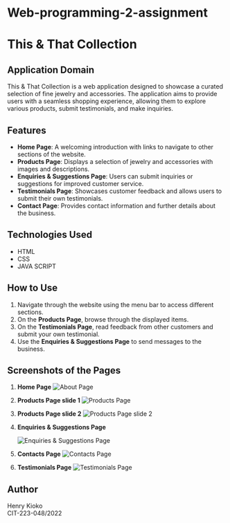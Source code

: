 # Web-programming-2-assignment
# This & That Collection

## Application Domain
This & That Collection is a web application designed to showcase a curated selection of fine jewelry and accessories. The application aims to provide users with a seamless shopping experience, allowing them to explore various products, submit testimonials, and make inquiries.

## Features
- **Home Page**: A welcoming introduction with links to navigate to other sections of the website.
- **Products Page**: Displays a selection of jewelry and accessories with images and descriptions.
- **Enquiries & Suggestions Page**: Users can submit inquiries or suggestions for improved customer service.
- **Testimonials Page**: Showcases customer feedback and allows users to submit their own testimonials.
- **Contact Page**: Provides contact information and further details about the business.

## Technologies Used
- HTML
- CSS
- JAVA SCRIPT

## How to Use
1. Navigate through the website using the menu bar to access different sections.
2. On the **Products Page**, browse through the displayed items.
3. On the **Testimonials Page**, read feedback from other customers and submit your own testimonial.
4. Use the **Enquiries & Suggestions Page** to send messages to the business.

## Screenshots of the Pages

1. **Home Page**
   ![About Page](About_page.png)

   

3. **Products Page slide 1**
   ![Products Page](products1_page.png)

   

4. **Products Page slide 2**
   ![Products Page slide 2](products2_page.png)

   
6. **Enquiries & Suggestions Page**
   
   ![Enquiries & Suggestions Page](Enquiries_page.png)

   
8. **Contacts Page**
   ![Contacts Page](contact_us_page.png)

   
10. **Testimonials Page**
   ![Testimonials Page](Testimonials_page.png)



## Author
Henry Kioko  
CIT-223-048/2022
